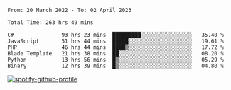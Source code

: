 <!--START_SECTION:waka-->

```text
From: 20 March 2022 - To: 02 April 2023

Total Time: 263 hrs 49 mins

C#               93 hrs 23 mins  █████████░░░░░░░░░░░░░░░░   35.40 %
JavaScript       51 hrs 44 mins  █████░░░░░░░░░░░░░░░░░░░░   19.61 %
PHP              46 hrs 44 mins  ████▒░░░░░░░░░░░░░░░░░░░░   17.72 %
Blade Template   21 hrs 38 mins  ██░░░░░░░░░░░░░░░░░░░░░░░   08.20 %
Python           13 hrs 56 mins  █▒░░░░░░░░░░░░░░░░░░░░░░░   05.29 %
Binary           12 hrs 39 mins  █▒░░░░░░░░░░░░░░░░░░░░░░░   04.80 %
```

<!--END_SECTION:waka-->
[![spotify-github-profile](https://spotify-github-profile.vercel.app/api/view?uid=c00zprrvy9xiloa9qnco3hmng&cover_image=true&theme=novatorem&show_offline=false&background_color=121212&bar_color=53b14f&bar_color_cover=false)](https://spotify-github-profile.vercel.app/api/view?uid=c00zprrvy9xiloa9qnco3hmng&redirect=true)
